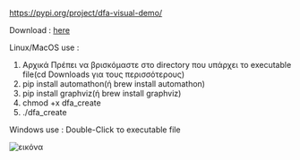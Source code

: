 https://pypi.org/project/dfa-visual-demo/

Download : [here](https://github.com/spirosmaggioros/DFA_Visualization/releases/tag/v0.1)

Linux/MacOS
use :
1) Αρχικά Πρέπει να βρισκόμαστε στο directory που υπάρχει το executable file(cd Downloads για τους περισσότερους)
2) pip install automathon(ή brew install automathon)
3) pip install graphviz(ή brew install graphviz)
4) chmod +x dfa_create
5) ./dfa_create

Windows
use :
Double-Click το executable file

![εικόνα](https://user-images.githubusercontent.com/51701672/202444418-f0d25cbf-11a5-4502-b39b-9b41124e0ecf.png)
